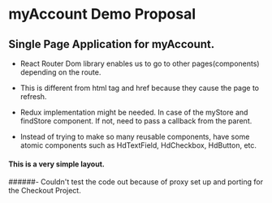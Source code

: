 # myAccount Demo Proposal

## Single Page Application for myAccount.

- React Router Dom library enables us to go to other pages(components) depending on the route.

- This is different from html <a> tag and href because they cause the page to refresh.

- Redux implementation might be needed. In case of the myStore and findStore component. If not, need to pass a callback from the parent.

- Instead of trying to make so many reusable components, have some atomic components such as HdTextField, HdCheckbox, HdButton, etc.


#### This is a very simple layout.

######- Couldn't test the code out because of proxy set up and porting for the Checkout Project.